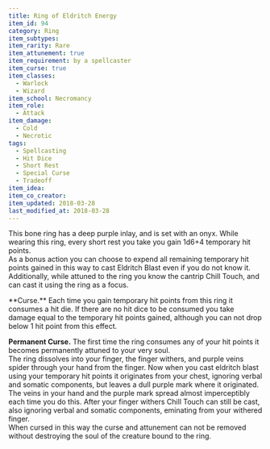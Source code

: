 ```yaml
---
title: Ring of Eldritch Energy
item_id: 94
category: Ring
item_subtypes:
item_rarity: Rare
item_attunement: true
item_requirement: by a spellcaster
item_curse: true
item_classes:
  - Warlock
  - Wizard
item_school: Necromancy
item_role:
  - Attack
item_damage:
  - Cold
  - Necrotic
tags:
  - Spellcasting
  - Hit Dice
  - Short Rest
  - Special Curse
  - Tradeoff
item_idea:
item_co_creator:
item_updated: 2018-03-28
last_modified_at: 2018-03-28
---
```


This bone ring has a deep purple inlay, and is set with an onyx. While wearing this ring, every short rest you take you gain 1d6+4 temporary hit points.    
As a bonus action you can choose to expend all remaining temporary hit points gained in this way to cast <magic-spell>Eldritch Blast</magic-spell> even if you do not know it.    
Additionally, while attuned to the ring you know the cantrip <magic-spell>Chill Touch</magic-spell>, and can cast it using the ring as a focus.    

<!--excerpt-->
<div id="curse">
**Curse.** Each time you gain temporary hit points from this ring it consumes a hit die. If there are no hit dice to be consumed you take damage equal to the temporary hit points gained, although you can not drop below 1 hit point from this effect.

**Permanent Curse.** The first time the ring consumes any of your hit points it becomes permanently attuned to your very soul.    
The ring dissolves into your finger, the finger withers, and purple veins spider through your hand from the finger. Now when you cast eldritch blast using your temporary hit points it originates from your chest, ignoring verbal and somatic components, but leaves a dull purple mark where it originated. The veins in your hand and the purple mark spread almost imperceptibly each time you do this.
After your finger withers <magic-spell>Chill Touch</magic-spell> can still be cast, also ignoring verbal and somatic components, eminating from your withered finger.    
When cursed in this way the curse and attunement can not be removed without destroying the soul of the creature bound to the ring.
</div>
